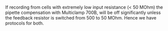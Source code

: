 If recording from cells with extremely low input resistance (< 50 MOhm) the pipette compensation with Multiclamp 700B, will be off significantly unless the feedback resistor is switched from 500 to 50 MOhm. Hence we have protocols for both.